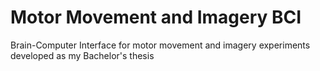 # Motor Movement and Imagery BCI
Brain-Computer Interface for motor movement and imagery experiments developed as my Bachelor's thesis
